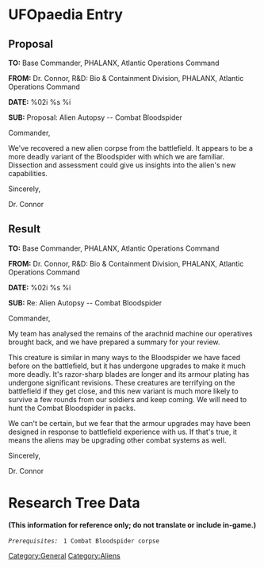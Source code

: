 # UFOpaedia Entry

## Proposal

**TO:** Base Commander, PHALANX, Atlantic Operations Command

**FROM:** Dr. Connor, R&D: Bio & Containment Division, PHALANX, Atlantic
Operations Command

**DATE:** %02i %s %i

**SUB:** Proposal: Alien Autopsy -- Combat Bloodspider

Commander,

We've recovered a new alien corpse from the battlefield. It appears to
be a more deadly variant of the Bloodspider with which we are familiar.
Dissection and assessment could give us insights into the alien's new
capabilities.

Sincerely,

Dr. Connor

## Result

**TO:** Base Commander, PHALANX, Atlantic Operations Command

**FROM:** Dr. Connor, R&D: Bio & Containment Division, PHALANX, Atlantic
Operations Command

**DATE:** %02i %s %i

**SUB:** Re: Alien Autopsy -- Combat Bloodspider

Commander,

My team has analysed the remains of the arachnid machine our operatives
brought back, and we have prepared a summary for your review.

This creature is similar in many ways to the Bloodspider we have faced
before on the battlefield, but it has undergone upgrades to make it much
more deadly. It's razor-sharp blades are longer and its armour plating
has undergone significant revisions. These creatures are terrifying on
the battlefield if they get close, and this new variant is much more
likely to survive a few rounds from our soldiers and keep coming. We
will need to hunt the Combat Bloodspider in packs.

We can't be certain, but we fear that the armour upgrades may have been
designed in response to battlefield experience with us. If that's true,
it means the aliens may be upgrading other combat systems as well.

Sincerely,

Dr. Connor

# Research Tree Data

**(This information for reference only; do not translate or include
in-game.)**

*`Prerequisites:`*
` 1 Combat Bloodspider corpse`

[Category:General](Category:General "wikilink")
[Category:Aliens](Category:Aliens "wikilink")